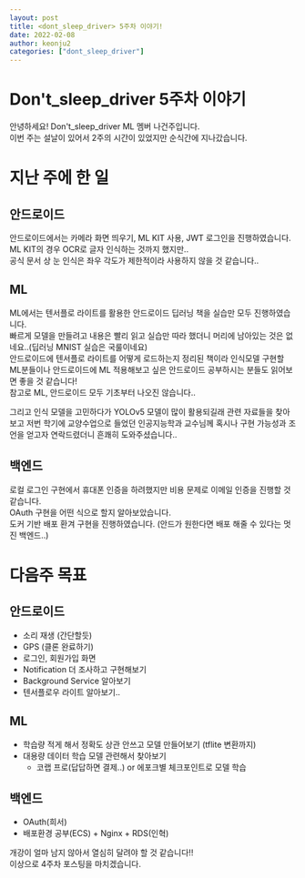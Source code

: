 ```yaml
---
layout: post
title: <dont_sleep_driver> 5주차 이야기!
date: 2022-02-08
author: keonju2
categories: ["dont_sleep_driver"]
---
```


# Don't_sleep_driver 5주차 이야기

안녕하세요! Don't_sleep_driver ML 멤버 나건주입니다.  
이번 주는 설날이 있어서 2주의 시간이 있었지만 순식간에 지나갔습니다.  

# 지난 주에 한 일

## 안드로이드

안드로이드에서는 카메라 화면 띄우기, ML KIT 사용, JWT 로그인을 진행하였습니다.  
ML KIT의 경우 OCR로 글자 인식하는 것까지 했지만..  
공식 문서 상 눈 인식은 좌우 각도가 제한적이라 사용하지 않을 것 같습니다..


## ML

ML에서는 텐서플로 라이트를 활용한 안드로이드 딥러닝 책을 실습만 모두 진행하였습니다.  
빠르게 모델을 만들려고 내용은 빨리 읽고 실습만 따라 했더니 머리에 남아있는 것은 없네요..(딥러닝 MNIST 실습은 국룰이네요)  
안드로이드에 텐서플로 라이트를 어떻게 로드하는지 정리된 책이라 인식모델 구현할 ML분들이나 안드로이드에 ML 적용해보고 싶은 안드로이드 공부하시는 분들도 읽어보면 좋을 것 같습니다!  
참고로 ML, 안드로이드 모두 기초부터 나오진 않습니다..  

그리고 인식 모델을 고민하다가 YOLOv5 모델이 많이 활용되길래 관련 자료들을 찾아보고 저번 학기에 교양수업으로 들었던 인공지능학과 교수님께 혹시나 구현 가능성과 조언을 얻고자 연락드렸더니 흔쾌히 도와주셨습니다..  


## 백엔드

로컬 로그인 구현에서 휴대폰 인증을 하려했지만 비용 문제로 이메일 인증을 진행할 것 같습니다.  
OAuth 구현을 어떤 식으로 할지 알아보았습니다.  
도커 기반 배포 환겨 구현을 진행하였습니다. (안드가 원한다면 배포 해줄 수 있다는 멋진 백엔드..)  


# 다음주 목표  

## 안드로이드

- 소리 재생 (간단할듯)
- GPS (클론 완료하기)
- 로그인, 회원가입 화면
- Notification 더 조사하고 구현해보기
- Background Service 알아보기
- 텐서플로우 라이트 알아보기..

## ML

- 학습량 적게 해서 정확도 상관 안쓰고 모델 만들어보기 (tflite 변환까지)
- 대용량 데이터 학습 모델 관련해서 찾아보기   
    - 코랩 프로(답답하면 결제..) or 에포크별 체크포인트로 모델 학습  

## 백엔드

- OAuth(희서)
- 배포환경 공부(ECS) + Nginx + RDS(인혁)


개강이 얼마 남지 않아서 열심히 달려야 할 것 같습니다!!  
이상으로 4주차 포스팅을 마치겠습니다.  